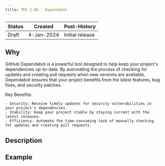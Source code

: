 ```yaml
---
title: TRG 2.06 - Dependabot
---
```


| Status | Created      | Post-History    |
|--------|--------------|-----------------|
| Draft  | 4-Jan-2024   | Initial release |

## Why

GitHub Dependabot is a powerful tool designed to help keep your project's dependencies up-to-date. By automating the process of checking for updates and creating pull requests when new versions are available, Dependabot ensures that your project benefits from the latest features, bug fixes, and security patches.

Key Benefits:

    - Security: Receive timely updates for security vulnerabilities in your project's dependencies.
    - Stability: Keep your project stable by staying current with the latest releases.
    - Efficiency: Automate the time-consuming task of manually checking for updates and creating pull requests.

## Description

## Example
